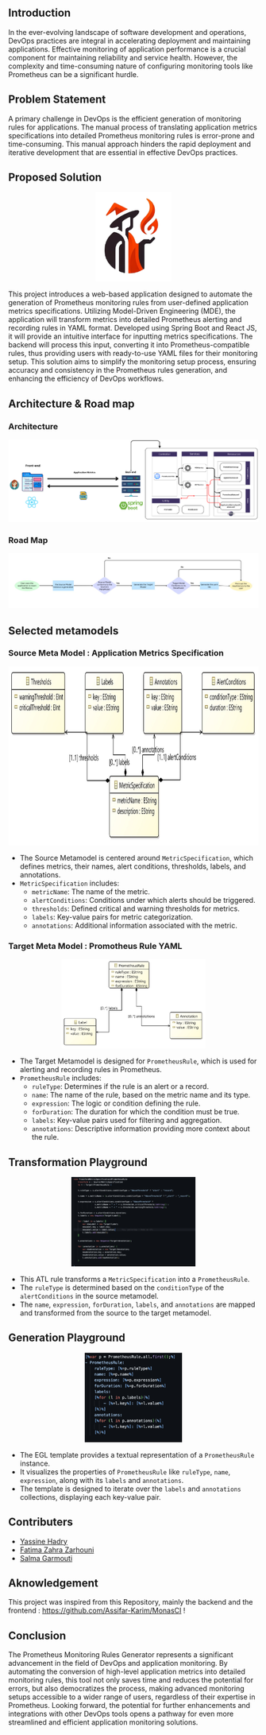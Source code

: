 ## Introduction

In the ever-evolving landscape of software development and operations, DevOps practices are integral in accelerating deployment and maintaining applications. Effective monitoring of application performance is a crucial component for maintaining reliability and service health. However, the complexity and time-consuming nature of configuring monitoring tools like Prometheus can be a significant hurdle.

## Problem Statement

A primary challenge in DevOps is the efficient generation of monitoring rules for applications. The manual process of translating application metrics specifications into detailed Prometheus monitoring rules is error-prone and time-consuming. This manual approach hinders the rapid deployment and iterative development that are essential in effective DevOps practices.

## Proposed Solution

<p align="center" >
<img src= "Resource/logo.png" height="180" width="auto" />
</p>

This project introduces a web-based application designed to automate the generation of Prometheus monitoring rules from user-defined application metrics specifications. Utilizing Model-Driven Engineering (MDE), the application will transform metrics into detailed Prometheus alerting and recording rules in YAML format. Developed using Spring Boot and React JS, it will provide an intuitive interface for inputting metrics specifications. The backend will process this input, converting it into Prometheus-compatible rules, thus providing users with ready-to-use YAML files for their monitoring setup. This solution aims to simplify the monitoring setup process, ensuring accuracy and consistency in the Prometheus rules generation, and enhancing the efficiency of DevOps workflows.

## Architecture & Road map

<h3>Architecture </h3>

<p align="center" >
<img src= "Resource/secondArchitecture.png" height="auto" width="auto" />
</p>

<h3>Road Map </h3>

<p align="center" >
<img src= "Resource/RoadMap.jpeg" height="auto" width="auto" />
</p>

## Selected metamodels

<h3>Source Meta Model : Application Metrics Specification </h3>
<p align="center" >
<img src= "Resource/Source.jpeg" height="360" width="auto" />
</p>

- The Source Metamodel is centered around `MetricSpecification`, which defines metrics, their names, alert conditions, thresholds, labels, and annotations.
- `MetricSpecification` includes:
  - `metricName`: The name of the metric.
  - `alertConditions`: Conditions under which alerts should be triggered.
  - `thresholds`: Defined critical and warning thresholds for metrics.
  - `labels`: Key-value pairs for metric categorization.
  - `annotations`: Additional information associated with the metric.

<h3>Target Meta Model : Promotheus Rule YAML </h3>
<p align="center" >
<img src= "Resource/Target.jpeg" height="180" width="auto" />
</p>

- The Target Metamodel is designed for `PrometheusRule`, which is used for alerting and recording rules in Prometheus.
- `PrometheusRule` includes:
  - `ruleType`: Determines if the rule is an alert or a record.
  - `name`: The name of the rule, based on the metric name and its type.
  - `expression`: The logic or condition defining the rule.
  - `forDuration`: The duration for which the condition must be true.
  - `labels`: Key-value pairs used for filtering and aggregation.
  - `annotations`: Descriptive information providing more context about the rule.

## Transformation Playground

<p align="center" >
<img src= "Resource/ETL.png" height="180" width="auto" />
</p>

- This ATL rule transforms a `MetricSpecification` into a `PrometheusRule`.
- The `ruleType` is determined based on the `conditionType` of the `alertConditions` in the source metamodel.
- The `name`, `expression`, `forDuration`, `labels`, and `annotations` are mapped and transformed from the source to the target metamodel.

## Generation Playground

<p align="center" >
<img src= "Resource/EGL.png" height="180" width="auto" />
</p>

- The EGL template provides a textual representation of a `PrometheusRule` instance.
- It visualizes the properties of `PrometheusRule` like `ruleType`, `name`, `expression`, along with its `labels` and `annotations`.
- The template is designed to iterate over the `labels` and `annotations` collections, displaying each key-value pair.

## Contributers

- [Yassine Hadry](https://github.com/hadryyassine)
- [Fatima Zahra Zarhouni](https://github.com/zarhouni21)
- [Salma Garmouti](https://github.com/GarmoutiSalma)

## Aknowledgement

This project was inspired from this Repository, mainly the backend and the frontend : https://github.com/Assifar-Karim/MonasCI !

## Conclusion

The Prometheus Monitoring Rules Generator represents a significant advancement in the field of DevOps and application monitoring. By automating the conversion of high-level application metrics into detailed monitoring rules, this tool not only saves time and reduces the potential for errors, but also democratizes the process, making advanced monitoring setups accessible to a wider range of users, regardless of their expertise in Prometheus. Looking forward, the potential for further enhancements and integrations with other DevOps tools opens a pathway for even more streamlined and efficient application monitoring solutions.
